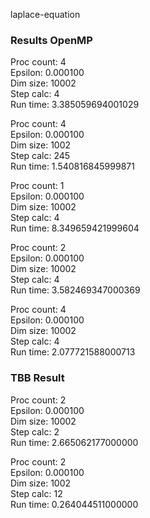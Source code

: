 laplace-equation

### Results OpenMP ###
Proc count:	 4  
Epsilon:	 0.000100  
Dim size:	 10002  
Step calc:	 4  
Run time:	 3.385059694001029  

Proc count:	 4  
Epsilon:	 0.000100  
Dim size:	 1002  
Step calc:	 245  
Run time:	 1.540816845999871  


Proc count:	 1  
Epsilon:	 0.000100  
Dim size:	 10002  
Step calc:	 4  
Run time:	 8.349659421999604  

Proc count:	 2  
Epsilon:	 0.000100  
Dim size:	 10002  
Step calc:	 4  
Run time:	 3.582469347000369  

Proc count:	 4  
Epsilon:	 0.000100  
Dim size:	 10002  
Step calc:	 4  
Run time:	 2.077721588000713  

### TBB Result ###

Proc count:	 2  
Epsilon:	 0.000100  
Dim size:	 10002  
Step calc:	 2  
Run time:	 2.665062177000000  

Proc count:	 2  
Epsilon:	 0.000100  
Dim size:	 1002  
Step calc:	 12  
Run time:	 0.264044511000000  

